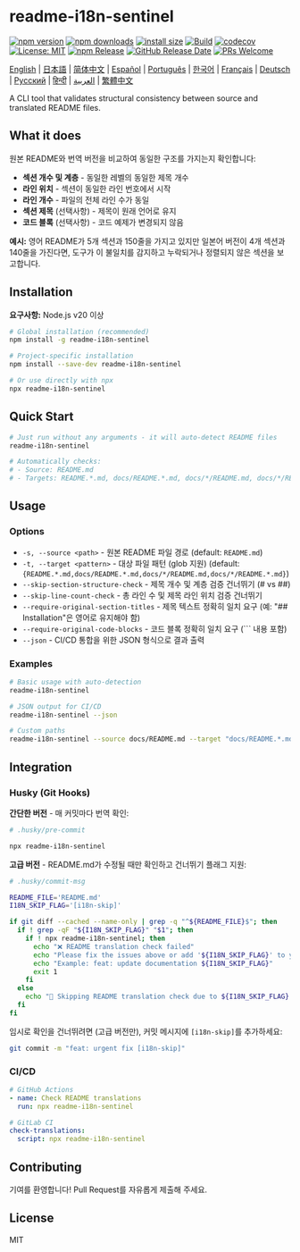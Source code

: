 # readme-i18n-sentinel

[![npm version](https://img.shields.io/npm/v/readme-i18n-sentinel.svg)](https://www.npmjs.com/package/readme-i18n-sentinel)
[![npm downloads](https://img.shields.io/npm/dm/readme-i18n-sentinel.svg)](https://www.npmjs.com/package/readme-i18n-sentinel)
[![install size](https://packagephobia.com/badge?p=readme-i18n-sentinel)](https://packagephobia.com/result?p=readme-i18n-sentinel)
[![Build](https://github.com/sugurutakahashi-1234/readme-i18n-sentinel/actions/workflows/ci-push-main.yml/badge.svg)](https://github.com/sugurutakahashi-1234/readme-i18n-sentinel/actions/workflows/ci-push-main.yml)
[![codecov](https://codecov.io/gh/sugurutakahashi-1234/readme-i18n-sentinel/graph/badge.svg)](https://codecov.io/gh/sugurutakahashi-1234/readme-i18n-sentinel)
[![License: MIT](https://img.shields.io/badge/License-MIT-yellow.svg)](https://opensource.org/licenses/MIT)
[![npm Release](https://github.com/sugurutakahashi-1234/readme-i18n-sentinel/actions/workflows/cd-npm-release.yml/badge.svg)](https://github.com/sugurutakahashi-1234/readme-i18n-sentinel/actions/workflows/cd-npm-release.yml)
[![GitHub Release Date](https://img.shields.io/github/release-date/sugurutakahashi-1234/readme-i18n-sentinel)](https://github.com/sugurutakahashi-1234/readme-i18n-sentinel/releases)
[![PRs Welcome](https://img.shields.io/badge/PRs-welcome-brightgreen.svg)](https://github.com/sugurutakahashi-1234/readme-i18n-sentinel/pulls)

[English](README.md) | [日本語](README.ja.md) | [简体中文](README.zh-CN.md) | [Español](README.es.md) | [Português](README.pt-BR.md) | [한국어](README.ko.md) | [Français](README.fr.md) | [Deutsch](README.de.md) | [Русский](README.ru.md) | [हिन्दी](README.hi.md) | [العربية](README.ar.md) | [繁體中文](README.zh-TW.md)

A CLI tool that validates structural consistency between source and translated README files.

## What it does

원본 README와 번역 버전을 비교하여 동일한 구조를 가지는지 확인합니다:
- **섹션 개수 및 계층** - 동일한 레벨의 동일한 제목 개수
- **라인 위치** - 섹션이 동일한 라인 번호에서 시작
- **라인 개수** - 파일의 전체 라인 수가 동일
- **섹션 제목** (선택사항) - 제목이 원래 언어로 유지
- **코드 블록** (선택사항) - 코드 예제가 변경되지 않음

**예시:** 영어 README가 5개 섹션과 150줄을 가지고 있지만 일본어 버전이 4개 섹션과 140줄을 가진다면, 도구가 이 불일치를 감지하고 누락되거나 정렬되지 않은 섹션을 보고합니다.

## Installation

**요구사항:** Node.js v20 이상

```bash
# Global installation (recommended)
npm install -g readme-i18n-sentinel

# Project-specific installation
npm install --save-dev readme-i18n-sentinel

# Or use directly with npx
npx readme-i18n-sentinel
```

## Quick Start

```bash
# Just run without any arguments - it will auto-detect README files
readme-i18n-sentinel

# Automatically checks:
# - Source: README.md
# - Targets: README.*.md, docs/README.*.md, docs/*/README.md, docs/*/README.*.md
```

## Usage

### Options

- `-s, --source <path>` - 원본 README 파일 경로 (default: `README.md`)
- `-t, --target <pattern>` - 대상 파일 패턴 (glob 지원) (default: `{README.*.md,docs/README.*.md,docs/*/README.md,docs/*/README.*.md}`)
- `--skip-section-structure-check` - 제목 개수 및 계층 검증 건너뛰기 (# vs ##)
- `--skip-line-count-check` - 총 라인 수 및 제목 라인 위치 검증 건너뛰기
- `--require-original-section-titles` - 제목 텍스트 정확히 일치 요구 (예: "## Installation"은 영어로 유지해야 함)
- `--require-original-code-blocks` - 코드 블록 정확히 일치 요구 (``` 내용 포함)
- `--json` - CI/CD 통합을 위한 JSON 형식으로 결과 출력

### Examples

```bash
# Basic usage with auto-detection
readme-i18n-sentinel

# JSON output for CI/CD
readme-i18n-sentinel --json

# Custom paths
readme-i18n-sentinel --source docs/README.md --target "docs/README.*.md"
```

## Integration

### Husky (Git Hooks)

**간단한 버전** - 매 커밋마다 번역 확인:
```bash
# .husky/pre-commit

npx readme-i18n-sentinel
```

**고급 버전** - README.md가 수정될 때만 확인하고 건너뛰기 플래그 지원:
```bash
# .husky/commit-msg

README_FILE='README.md'
I18N_SKIP_FLAG='[i18n-skip]'

if git diff --cached --name-only | grep -q "^${README_FILE}$"; then
  if ! grep -qF "${I18N_SKIP_FLAG}" "$1"; then
    if ! npx readme-i18n-sentinel; then
      echo "❌ README translation check failed"
      echo "Please fix the issues above or add '${I18N_SKIP_FLAG}' to your commit message to skip this check."
      echo "Example: feat: update documentation ${I18N_SKIP_FLAG}"
      exit 1
    fi
  else
    echo "📖 Skipping README translation check due to ${I18N_SKIP_FLAG} flag"
  fi
fi
```

임시로 확인을 건너뛰려면 (고급 버전만), 커밋 메시지에 `[i18n-skip]`를 추가하세요:
```bash
git commit -m "feat: urgent fix [i18n-skip]"
```

### CI/CD

```yaml
# GitHub Actions
- name: Check README translations
  run: npx readme-i18n-sentinel

# GitLab CI
check-translations:
  script: npx readme-i18n-sentinel
```

## Contributing

기여를 환영합니다! Pull Request를 자유롭게 제출해 주세요.

## License

MIT